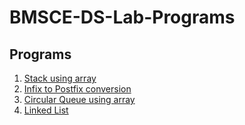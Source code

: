 # BMSCE-DS-Lab-Programs
## Programs
1. [Stack using array](1_stack_using_array.c)
2. [Infix to Postfix conversion](2_infix_to_postfix.c)
3. [Circular Queue using array](3_circular_queue_using_array.c)
4. [Linked List](4_linkedlist.c)
